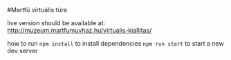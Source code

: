 #Martfű virtuális túra

live version should be available at:
http://muzeum.martfumuvhaz.hu/virtualis-kiallitas/

how to run
`npm install` to install dependencies
`npm run start` to start a new dev server
